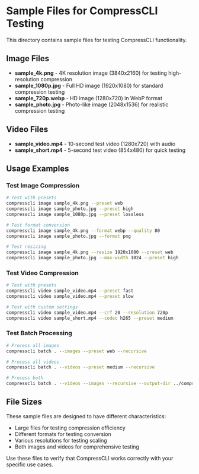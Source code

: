 # Sample Files for CompressCLI Testing

This directory contains sample files for testing CompressCLI functionality.

## Image Files

- **sample_4k.png** - 4K resolution image (3840x2160) for testing high-resolution compression
- **sample_1080p.jpg** - Full HD image (1920x1080) for standard compression testing
- **sample_720p.webp** - HD image (1280x720) in WebP format
- **sample_photo.jpg** - Photo-like image (2048x1536) for realistic compression testing

## Video Files

- **sample_video.mp4** - 10-second test video (1280x720) with audio
- **sample_short.mp4** - 5-second test video (854x480) for quick testing

## Usage Examples

### Test Image Compression
```bash
# Test with presets
compresscli image sample_4k.png --preset web
compresscli image sample_photo.jpg --preset high
compresscli image sample_1080p.jpg --preset lossless

# Test format conversion
compresscli image sample_4k.png --format webp --quality 80
compresscli image sample_photo.jpg --format png

# Test resizing
compresscli image sample_4k.png --resize 1920x1080 --preset web
compresscli image sample_photo.jpg --max-width 1024 --preset high
```

### Test Video Compression
```bash
# Test with presets
compresscli video sample_video.mp4 --preset fast
compresscli video sample_video.mp4 --preset slow

# Test with custom settings
compresscli video sample_video.mp4 --crf 20 --resolution 720p
compresscli video sample_short.mp4 --codec h265 --preset medium
```

### Test Batch Processing
```bash
# Process all images
compresscli batch . --images --preset web --recursive

# Process all videos
compresscli batch . --videos --preset medium --recursive

# Process both
compresscli batch . --videos --images --recursive --output-dir ../compressed
```

## File Sizes

These sample files are designed to have different characteristics:
- Large files for testing compression efficiency
- Different formats for testing conversion
- Various resolutions for testing scaling
- Both images and videos for comprehensive testing

Use these files to verify that CompressCLI works correctly with your specific use cases.

